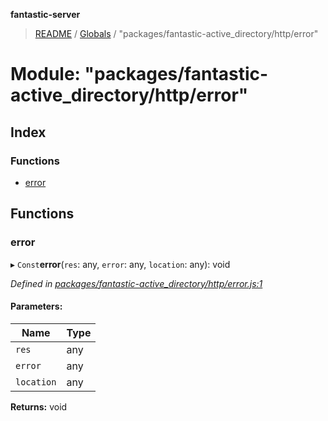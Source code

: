 **fantastic-server**

> [README](../README.md) / [Globals](../globals.md) / "packages/fantastic-active_directory/http/error"

# Module: "packages/fantastic-active_directory/http/error"

## Index

### Functions

* [error](_packages_fantastic_active_directory_http_error_.md#error)

## Functions

### error

▸ `Const`**error**(`res`: any, `error`: any, `location`: any): void

*Defined in [packages/fantastic-active_directory/http/error.js:1](https://github.com/besimorhino/project-fantastic/blob/a9b4b41/packages/fantastic-active_directory/http/error.js#L1)*

#### Parameters:

Name | Type |
------ | ------ |
`res` | any |
`error` | any |
`location` | any |

**Returns:** void
